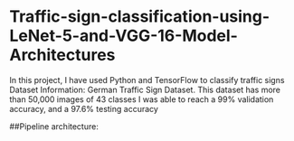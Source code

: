 # Traffic-sign-classification-using-LeNet-5-and-VGG-16-Model-Architectures
In this project, I have used Python and TensorFlow to classify traffic signs
Dataset Information: German Traffic Sign Dataset. 
This dataset has more than 50,000 images of 43 classes
I was able to reach a 99% validation accuracy, and a 97.6% testing accuracy

##Pipeline architecture:
